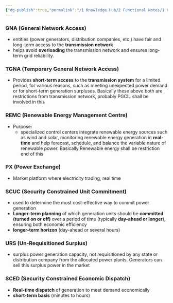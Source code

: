 ```yaml
---
{"dg-publish":true,"permalink":"/1 Knowledge Hub/2 Functional Notes/1 Career Notes/2 General Technical Notes/1 Power Plant Business Market/Electricity Market/Terms used while giving schedule by GRid/","noteIcon":""}
---
```


### GNA (General Network Access)
- entities (power generators, distribution companies, etc.) have fair and long-term access to the **transmission network** 
- helps avoid **overloading** the transmission network and ensures long-term grid reliability.
### TGNA (Temporary General Network Access)
- Provides **short-term access** to the **transmission system** for a limited period, for various reasons, such as meeting unexpected power demand or for short-term generation surpluses.
Basically these above both are restrictions from transmission network, probably PGCIL shall be involved in this

### REMC (Renewable Energy Management Centre)
- Purpose: 
	- specialized control centers integrate renewable energy sources such as wind and solar, monitoring renewable energy generation in **real-time** and help forecast, schedule, and balance the variable nature of renewable power.
Basically Renewable energy shall be restriction end of this
### PX (Power Exchange)
- Market platform where electricity trading, real time
### SCUC (Security Constrained Unit Commitment)
- used to determine the most cost-effective way to commit power generation
- **Longer-term planning** of which generation units should be **committed (turned on or off)** over a period of time (typically **day-ahead or longer**), ensuring both economic efficiency
- **longer-term horizon** (day-ahead or several hours)
### URS (Un-Requisitioned Surplus)
- surplus power generation capacity, not requisitioned by any state or distribution company from the allocated power plants. Generators can sell this surplus power in the market
### SCED (Security Constrained Economic Dispatch)
- **Real-time dispatch** of generation to meet demand economically
- **short-term basis** (minutes to hours)

